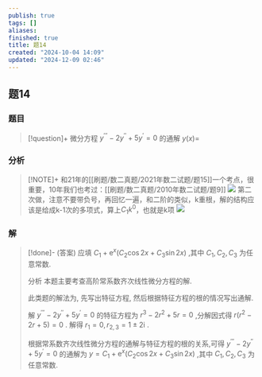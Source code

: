 ```yaml
---
publish: true
tags: []
aliases: 
finished: true
title: 题14
created: "2024-10-04 14:09"
updated: "2024-12-09 02:46"
---
```

## 题14
### 题目
> [!question]+
> 微分方程 ${y}^{\prime \prime \prime } - 2{y}^{\prime \prime } + 5{y}^{\prime } = 0$ 的通解 $y\left( x\right) =$
### 分析
> [!NOTE]+
> 和21年的[[刷题/数二真题/2021年数二试题/题15]]一个考点，很重要，10年我们也考过：[[刷题/数二真题/2010年数二试题/题9]]
> ![](https://img.hwenyi.live/202412081536414.webp)
> 第二次做，注意不要带负号，再回忆一遍，和二阶的类似，k重根，解的结构应该是给成k-1次的多项式，算上$C_{1}k^{0}$，也就是k项
> ![](https://img.hwenyi.live/202412181152826.webp)
### 解
> [!done]-
> (答案) 应填 ${C}_{1} + {\mathrm{e}}^{x}\left( {{C}_{2}\cos {2x} + {C}_{3}\sin {2x}}\right)$ ,其中 ${C}_{1},{C}_{2},{C}_{3}$ 为任意常数.
> 
> 分析 本题主要考查高阶常系数齐次线性微分方程的解.
> 
> 此类题的解法为, 先写出特征方程, 然后根据特征方程的根的情况写出通解.
> 
> 解 ${y}^{\prime \prime \prime } - 2{y}^{\prime \prime } + 5{y}^{\prime } = 0$ 的特征方程为 ${r}^{3} - 2{r}^{2} + {5r} = 0$ ,分解因式得 $r\left( {{r}^{2} - {2r} + 5}\right) = 0$ . 解得 ${r}_{1} = 0,{r}_{2,3} = 1 \pm 2\mathrm{i}$ .
> 
> 根据常系数齐次线性微分方程的通解与特征方程的根的关系,可得 ${y}^{\prime \prime \prime } - 2{y}^{\prime \prime } + 5{y}^{\prime } = 0$ 的通解为 $y = {C}_{1} + {\mathrm{e}}^{x}\left( {{C}_{2}\cos {2x} + {C}_{3}\sin {2x}}\right)$ ,其中 ${C}_{1},{C}_{2},{C}_{3}$ 为任意常数.